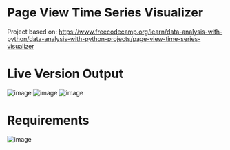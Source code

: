 # Page View Time Series Visualizer

Project based on: https://www.freecodecamp.org/learn/data-analysis-with-python/data-analysis-with-python-projects/page-view-time-series-visualizer

# Live Version Output

![image](https://user-images.githubusercontent.com/91420499/179026894-7382abde-979e-409c-af96-01978930a7a8.png)
![image](https://user-images.githubusercontent.com/91420499/179026919-8139155f-9130-4dc2-9e00-49248a9f273d.png)
![image](https://user-images.githubusercontent.com/91420499/179026955-b4d35ab7-6711-4313-b09d-7c0ffa5206f0.png)

# Requirements

![image](https://user-images.githubusercontent.com/91420499/179027253-1f68df0d-8c32-44d6-9d74-7e73389709b6.png)
